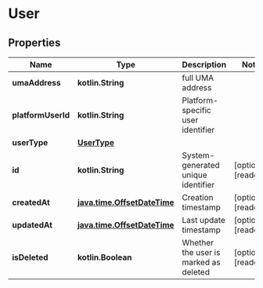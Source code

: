
# User

## Properties
| Name | Type | Description | Notes |
| ------------ | ------------- | ------------- | ------------- |
| **umaAddress** | **kotlin.String** | full UMA address |  |
| **platformUserId** | **kotlin.String** | Platform-specific user identifier |  |
| **userType** | [**UserType**](UserType.md) |  |  |
| **id** | **kotlin.String** | System-generated unique identifier |  [optional] [readonly] |
| **createdAt** | [**java.time.OffsetDateTime**](java.time.OffsetDateTime.md) | Creation timestamp |  [optional] [readonly] |
| **updatedAt** | [**java.time.OffsetDateTime**](java.time.OffsetDateTime.md) | Last update timestamp |  [optional] [readonly] |
| **isDeleted** | **kotlin.Boolean** | Whether the user is marked as deleted |  [optional] [readonly] |




